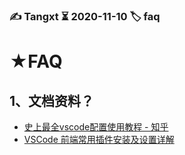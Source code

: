 ### ✍️ Tangxt ⏳ 2020-11-10 🏷️ faq

# ★FAQ

## 1、文档资料？

- [史上最全vscode配置使用教程 - 知乎](https://zhuanlan.zhihu.com/p/113222681)
- [VSCode 前端常用插件安装及设置详解](https://juejin.im/post/6856695988518993927#heading-0)



